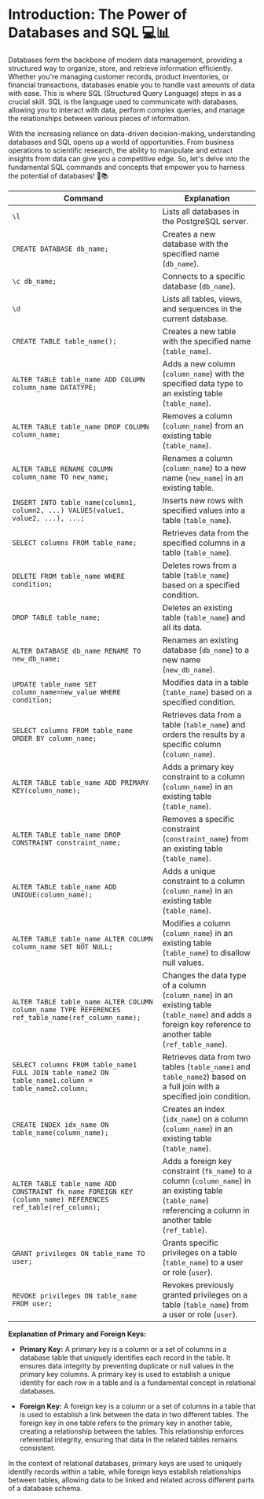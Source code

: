 # Introduction: The Power of Databases and SQL 💻📊

Databases form the backbone of modern data management, providing a structured way to organize, store, and retrieve information efficiently. Whether you're managing customer records, product inventories, or financial transactions, databases enable you to handle vast amounts of data with ease. This is where SQL (Structured Query Language) steps in as a crucial skill. SQL is the language used to communicate with databases, allowing you to interact with data, perform complex queries, and manage the relationships between various pieces of information.

With the increasing reliance on data-driven decision-making, understanding databases and SQL opens up a world of opportunities. From business operations to scientific research, the ability to manipulate and extract insights from data can give you a competitive edge. So, let's delve into the fundamental SQL commands and concepts that empower you to harness the potential of databases! 🚀📚


| Command | Explanation |
|---------|-------------|
| `\l` | Lists all databases in the PostgreSQL server. |
| `CREATE DATABASE db_name;` | Creates a new database with the specified name (`db_name`). |
| `\c db_name;` | Connects to a specific database (`db_name`). |
| `\d` | Lists all tables, views, and sequences in the current database. |
| `CREATE TABLE table_name();` | Creates a new table with the specified name (`table_name`). |
| `ALTER TABLE table_name ADD COLUMN column_name DATATYPE;` | Adds a new column (`column_name`) with the specified data type to an existing table (`table_name`). |
| `ALTER TABLE table_name DROP COLUMN column_name;` | Removes a column (`column_name`) from an existing table (`table_name`). |
| `ALTER TABLE RENAME COLUMN column_name TO new_name;` | Renames a column (`column_name`) to a new name (`new_name`) in an existing table. |
| `INSERT INTO table_name(column1, column2, ...) VALUES(value1, value2, ...), ...;` | Inserts new rows with specified values into a table (`table_name`). |
| `SELECT columns FROM table_name;` | Retrieves data from the specified columns in a table (`table_name`). |
| `DELETE FROM table_name WHERE condition;` | Deletes rows from a table (`table_name`) based on a specified condition. |
| `DROP TABLE table_name;` | Deletes an existing table (`table_name`) and all its data. |
| `ALTER DATABASE db_name RENAME TO new_db_name;` | Renames an existing database (`db_name`) to a new name (`new_db_name`). |
| `UPDATE table_name SET column_name=new_value WHERE condition;` | Modifies data in a table (`table_name`) based on a specified condition. |
| `SELECT columns FROM table_name ORDER BY column_name;` | Retrieves data from a table (`table_name`) and orders the results by a specific column (`column_name`). |
| `ALTER TABLE table_name ADD PRIMARY KEY(column_name);` | Adds a primary key constraint to a column (`column_name`) in an existing table (`table_name`). |
| `ALTER TABLE table_name DROP CONSTRAINT constraint_name;` | Removes a specific constraint (`constraint_name`) from an existing table (`table_name`). |
| `ALTER TABLE table_name ADD UNIQUE(column_name);` | Adds a unique constraint to a column (`column_name`) in an existing table (`table_name`). |
| `ALTER TABLE table_name ALTER COLUMN column_name SET NOT NULL;` | Modifies a column (`column_name`) in an existing table (`table_name`) to disallow null values. |
| `ALTER TABLE table_name ALTER COLUMN column_name TYPE REFERENCES ref_table_name(ref_column_name);` | Changes the data type of a column (`column_name`) in an existing table (`table_name`) and adds a foreign key reference to another table (`ref_table_name`). |
| `SELECT columns FROM table_name1 FULL JOIN table_name2 ON table_name1.column = table_name2.column;` | Retrieves data from two tables (`table_name1` and `table_name2`) based on a full join with a specified join condition. |
| `CREATE INDEX idx_name ON table_name(column_name);` | Creates an index (`idx_name`) on a column (`column_name`) in an existing table (`table_name`). |
| `ALTER TABLE table_name ADD CONSTRAINT fk_name FOREIGN KEY (column_name) REFERENCES ref_table(ref_column);` | Adds a foreign key constraint (`fk_name`) to a column (`column_name`) in an existing table (`table_name`) referencing a column in another table (`ref_table`). |
| `GRANT privileges ON table_name TO user;` | Grants specific privileges on a table (`table_name`) to a user or role (`user`). |
| `REVOKE privileges ON table_name FROM user;` | Revokes previously granted privileges on a table (`table_name`) from a user or role (`user`). |

**Explanation of Primary and Foreign Keys:**

- **Primary Key:** A primary key is a column or a set of columns in a database table that uniquely identifies each record in the table. It ensures data integrity by preventing duplicate or null values in the primary key columns. A primary key is used to establish a unique identity for each row in a table and is a fundamental concept in relational databases.

- **Foreign Key:** A foreign key is a column or a set of columns in a table that is used to establish a link between the data in two different tables. The foreign key in one table refers to the primary key in another table, creating a relationship between the tables. This relationship enforces referential integrity, ensuring that data in the related tables remains consistent.

In the context of relational databases, primary keys are used to uniquely identify records within a table, while foreign keys establish relationships between tables, allowing data to be linked and related across different parts of a database schema.
